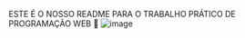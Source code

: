 ESTE É O NOSSO README PARA O TRABALHO PRÁTICO DE PROGRAMAÇÃO WEB 🤌
![image](https://github.com/user-attachments/assets/92862473-3c92-4a21-8d59-f98267f2cba4)
